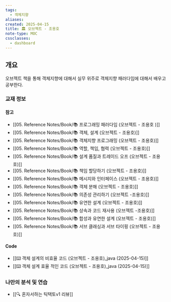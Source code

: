 ```yaml
---
tags:
  - 객체지향
aliases: 
created: 2025-04-15
title: 🏛️ 오브젝트 - 조용호
note-type: MOC
cssclasses:
  - dashboard
---
```


## 개요

오브젝트 책을 통해 객체지향에 대해서 실무 위주로 객체지향 패러다임에 대해서 배우고 공부한다.


### 교재 정보
#### 참고

- [[05. Reference Notes/Book/📚 프로그래밍 패러다임 (오브젝트 - 조용호 )]]
- [[05. Reference Notes/Book/📚 객체, 설계 (오브젝트 - 조용호)]]
- [[05. Reference Notes/Book/📚 객체지향 프로그래밍 (오브젝트 - 조용호)]]
- [[05. Reference Notes/Book/📚 역할, 책임, 협력 (오브젝트 - 조용호)]]
- [[05. Reference Notes/Book/📚 설계 품질과 트레이드 오프 (오브젝트 - 조용호)]]
- [[05. Reference Notes/Book/📚 책임 할당하기 (오브젝트 - 조용호)]]
- [[05. Reference Notes/Book/📚 메시지와 인터페이스 (오브젝트 - 조용호)]]
- [[05. Reference Notes/Book/📚 객체 분해 (오브젝트 - 조용호)]]
- [[05. Reference Notes/Book/📚 의존성 관리하기 (오브젝트 -조용호)]]
- [[05. Reference Notes/Book/📚 유연한 설계 (오브젝트 - 조용호)]]
- [[05. Reference Notes/Book/📚 상속과 코드 재사용 (오브젝트 -조용호)]]
- [[05. Reference Notes/Book/📚 합성과 유연한 설계 (오브젝트 - 조용호)]]
- [[05. Reference Notes/Book/📚 서브 클래싱과 서브 타이핑 (오브젝트 - 조용호)]]


#### Code

- [[⌨️ 객체 설계의 비효율 코드 (오브젝트 - 조용호)_java (2025-04-15)]]
- [[⌨️ 객체 설계 효율 적인 코드 (오브젝트 - 조용호)_java (2025-04-15)]]


### 나만의 분석 및 연습

- [[🔍 혼자서하는 틱택토v1 리뷰]]